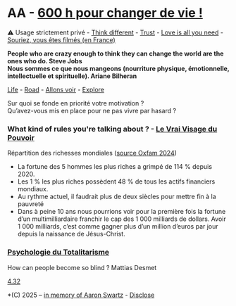 # AA - [600 h pour changer de vie !](https://youtu.be/rX1fjyX3mGU?si=_yPK_-CK3pKO973H)  

⚠️ Usage strictement privé - [Think different](https://youtu.be/JHFrR6sD6gw?si=4lZNLp5rvtaKNM9p) - [Trust](https://youtu.be/llKvV8_T95M?si=iaUofuO6akBnU5pt) - [Love is all you need](https://youtu.be/_7xMfIp-irg?si=6f_3MPHx-RIfP0DE) - [Souriez, vous êtes filmés (en France)](https://disclose.ngo/fr/article/la-police-nationale-utilise-illegalement-un-logiciel-israelien-de-reconnaissance-faciale)  

**People who are crazy enough to think they can change the world are the ones who do. Steve Jobs**  
**Nous sommes ce que nous mangeons (nourriture physique, émotionnelle, intellectuelle et spirituelle). Ariane Bilheran**  

[Life](https://youtu.be/kYfNvmF0Bqw?si=k5fuCeQx4MoDPxsx) - [Road](https://youtu.be/bB28ah9AOUQ?si=tnzltuC5I3lLhEYQ) - [Allons voir](https://youtu.be/ykpDVaMHGT4?si=T2F9VeuBz-_onayP) - [Explore](https://standardgalactic.github.io/vectorspace/#/galaxy/word2vec-wiki?cx=-3208&cy=-8930&cz=2898&lx=-0.2059&ly=-0.6299&lz=-0.5451&lw=0.5135&ml=300&s=1.75&l=1&v=d50_clean)

Sur quoi se fonde en priorité votre motivation ?  
Qu’avez-vous mis en place pour ne pas vivre par hasard ?

### What kind of rules you're talking about ? - [Le Vrai Visage du Pouvoir](https://youtu.be/UW7v1L2vpHw?si=FU5P0xuaiQ1AkPIk)  
Répartition des richesses mondiales ([source Oxfam 2024](https://www.C.org/inegalites-et-justice-fiscale/multinationales-et-inegalites-multiples/#:~:text=Les%201%20%25%20les%20plus%20riches,21%20%25%20de%20la%20population%20mondiale.))  
* La fortune des 5 hommes les plus riches a grimpé de 114 % depuis 2020.
* Les 1 % les plus riches possèdent 48 % de tous les actifs financiers mondiaux.
* Au rythme actuel, il faudrait plus de deux siècles pour mettre fin à la pauvreté
* Dans à peine 10 ans nous pourrions voir pour la première fois la fortune d’un multimilliardaire franchir le cap des 1 000 milliards de dollars. Avoir 1 000 milliards, c’est comme gagner plus d’un million d’euros par jour depuis la naissance de Jésus-Christ.  

### [Psychologie du Totalitarisme](https://youtu.be/HS5_uyTNpZs?si=ljvPYRatCHZvAn2J)  
How can people become so blind ? Mattias Desmet  

[4.32](https://youtu.be/uHM88mZ4k50?si=9V0EzvmcXbltdM8W)
  
*(C) 2025 – [in memory of Aaron Swartz](https://youtu.be/9vz06QO3UkQ?si=_tqruJHnmn-N4KS0) - [Disclose](https://disclose.ngo/fr)
